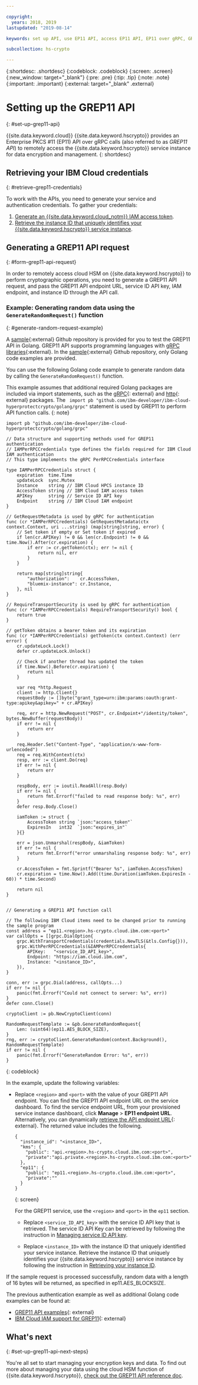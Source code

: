 ```yaml
---

copyright:
  years: 2018, 2019
lastupdated: "2019-08-14"

keywords: set up API, use EP11 API, access EP11 API, EP11 over gRPC, GREP11

subcollection: hs-crypto

---
```


{:shortdesc: .shortdesc}
{:codeblock: .codeblock}
{:screen: .screen}
{:new_window: target="_blank"}
{:pre: .pre}
{:tip: .tip}
{:note: .note}
{:important: .important}
{:external: target="_blank" .external}

# Setting up the GREP11 API
{: #set-up-grep11-api}

{{site.data.keyword.cloud}} {{site.data.keyword.hscrypto}} provides an Enterprise PKCS #11 (EP11) API over gRPC calls (also referred to as *GREP11 API*) to remotely access the {{site.data.keyword.hscrypto}} service instance for data encryption and management.
{: shortdesc}

## Retrieving your IBM Cloud credentials
{: #retrieve-grep11-credentials}

To work with the APIs, you need to generate your service and authentication credentials. To gather your credentials:

1. [Generate an {{site.data.keyword.cloud_notm}} IAM access token](/docs/services/hs-crypto?topic=hs-crypto-retrieve-access-token).
2. [Retrieve the instance ID that uniquely identifies your {{site.data.keyword.hscrypto}} service instance](/docs/services/hs-crypto?topic=hs-crypto-retrieve-instance-ID).

## Generating a GREP11 API request
{: #form-grep11-api-request}

In order to remotely access cloud HSM on {{site.data.keyword.hscrypto}} to perform cryptographic operations, you need to generate a GREP11 API request, and pass the GREP11 API endpoint URL, service ID API key, IAM endpoint, and instance ID through the API call.

### Example: Generating random data using the `GenerateRandomRequest()` function
{: #generate-random-request-example}

A [sample](https://github.com/vpaprots/ibm-cloud-hyperprotectcrypto){:external} Github repository is provided for you to test the GREP11 API in Golang. GREP11 API supports programming languages with [gRPC libraries](https://developers.google.com/protocol-buffers/){:external}. In the [sample](https://github.com/vpaprots/ibm-cloud-hyperprotectcrypto){:external} Github repository, only Golang code examples are provided.

You can use the following Golang code example to generate random data by calling the `GenerateRandomRequest()` function.

This example assumes that additional required Golang packages are included via import statements, such as the [gRPC](https://godoc.org/google.golang.org/grpc){: external} and [http](https://golang.org/pkg/net/http/){: external} packages. The ` import pb "github.com/ibm-developer/ibm-cloud-hyperprotectcrypto/golang/grpc"` statement is used by GREP11 to perform API function calls.
{: note}

```Golang
import pb "github.com/ibm-developer/ibm-cloud-hyperprotectcrypto/golang/grpc"

// Data structure and supporting methods used for GREP11 authentication
// IAMPerRPCCredentials type defines the fields required for IBM Cloud IAM authentication
// This type implements the gRPC PerRPCCredentials interface

type IAMPerRPCCredentials struct {
	expiration  time.Time
	updateLock  sync.Mutex
	Instance    string // IBM Cloud HPCS instance ID  
	AccessToken string // IBM Cloud IAM access token
	APIKey      string // Service ID API key
	Endpoint    string // IBM Cloud IAM endpoint
}

// GetRequestMetadata is used by gRPC for authentication
func (cr *IAMPerRPCCredentials) GetRequestMetadata(ctx context.Context, uri ...string) (map[string]string, error) {
	// Set token if empty or Set token if expired
	if len(cr.APIKey) != 0 && len(cr.Endpoint) != 0 && time.Now().After(cr.expiration) {
		if err := cr.getToken(ctx); err != nil {
			return nil, err
		}
	}

	return map[string]string{
		"authorization":    cr.AccessToken,
		"bluemix-instance": cr.Instance,
	}, nil
}

// RequireTransportSecurity is used by gRPC for authentication
func (cr *IAMPerRPCCredentials) RequireTransportSecurity() bool {
	return true
}

// getToken obtains a bearer token and its expiration
func (cr *IAMPerRPCCredentials) getToken(ctx context.Context) (err error) {
	cr.updateLock.Lock()
	defer cr.updateLock.Unlock()

	// Check if another thread has updated the token
	if time.Now().Before(cr.expiration) {
		return nil
	}

	var req *http.Request
	client := http.Client{}
	requestBody := []byte("grant_type=urn:ibm:params:oauth:grant-type:apikey&apikey=" + cr.APIKey)

	req, err = http.NewRequest("POST", cr.Endpoint+"/identity/token", bytes.NewBuffer(requestBody))
	if err != nil {
		return err
	}

	req.Header.Set("Content-Type", "application/x-www-form-urlencoded")
	req = req.WithContext(ctx)
	resp, err := client.Do(req)
	if err != nil {
		return err
	}

	respBody, err := ioutil.ReadAll(resp.Body)
	if err != nil {
		return fmt.Errorf("failed to read response body: %s", err)
	}
	defer resp.Body.Close()

	iamToken := struct {
		AccessToken string `json:"access_token"`
		ExpiresIn   int32  `json:"expires_in"`
	}{}

	err = json.Unmarshal(respBody, &iamToken)
	if err != nil {
		return fmt.Errorf("error unmarshaling response body: %s", err)
	}

	cr.AccessToken = fmt.Sprintf("Bearer %s", iamToken.AccessToken)
	cr.expiration = time.Now().Add((time.Duration(iamToken.ExpiresIn - 60)) * time.Second)

	return nil
}


// Generating a GREP11 API function call

// The following IBM Cloud items need to be changed prior to running the sample program
const address = "ep11.<region>.hs-crypto.cloud.ibm.com:<port>"
var callOpts = []grpc.DialOption{
    grpc.WithTransportCredentials(credentials.NewTLS(&tls.Config{})),
    grpc.WithPerRPCCredentials(&IAMPerRPCCredentials{
        APIKey:   "<service_ID_API_key>",
        Endpoint: "https://iam.cloud.ibm.com",
        Instance: "<instance_ID>",
    }),
}

conn, err := grpc.Dial(address, callOpts...)
if err != nil {
    panic(fmt.Errorf("Could not connect to server: %s", err))
}
defer conn.Close()

cryptoClient := pb.NewCryptoClient(conn)

RandomRequestTemplate := &pb.GenerateRandomRequest{
    Len: (uint64)(ep11.AES_BLOCK_SIZE),
}
rng, err := cryptoClient.GenerateRandom(context.Background(), RandomRequestTemplate)
if err != nil {
    panic(fmt.Errorf("GenerateRandom Error: %s", err))
}
```
{: codeblock}

In the example, update the following variables:

* Replace `<region>` and `<port>` with the value of your GREP11 API endpoint. You can find the GREP11 API endpoint URL on the service dashboard. To find the service endpoint URL, from your provisioned service instance dashboard, click **Manage**  &gt; **EP11 endpoint URL**. Alternatively, you can dynamically [retrieve the API endpoint URL](https://{DomainName}/apidocs/hs-crypto#retrieve-the-api-endpoint-url){: external}. The returned value includes the following.

   ```
   {
     "instance_id": "<instance_ID>",
     "kms": {
       "public": "api.<region>.hs-crypto.cloud.ibm.com:<port>",
       "private":"api.private.<region>.hs-crypto.cloud.ibm.com:<port>"
     },
     "ep11": {
       "public": "ep11.<region>.hs-crypto.cloud.ibm.com:<port>",
       "private":""
     }
   }
  ```
  {: screen}

  For the GREP11 service, use the `<region>` and `<port>` in the `ep11` section.

  * Replace `<service_ID_API_key>` with the service ID API key that is retrieved. The service ID API Key can be retrieved by following the instruction in [Managing service ID API key](/docs/iam?topic=iam-serviceidapikeys).

  * Replace `<instance_ID>` with the instance ID that uniquely identified your service instance. Retrieve the instance ID that uniquely identifies your {{site.data.keyword.hscrypto}} service instance by following the instruction in [Retrieving your instance ID](/docs/services/hs-crypto?topic=hs-crypto-retrieve-instance-ID).

If the sample request is processed successfully, random data with a length of 16 bytes will be returned, as specified in ep11.AES_BLOCKSIZE.

The previous authentication example as well as additional Golang code examples can be found at:
 -  [GREP11 API examples](https://github.com/vpaprots/ibm-cloud-hyperprotectcrypto/blob/master/golang/examples/server_test.go){: external}
 -  [IBM Cloud IAM support for GREP11](https://github.com/vpaprots/ibm-cloud-hyperprotectcrypto/blob/master/golang/util/util.go){: external}

## What's next
{: #set-up-grep11-api-next-steps}

You're all set to start managing your encryption keys and data. To find out more about managing your data using the cloud HSM function of {{site.data.keyword.hscrypto}}, [check out the GREP11 API reference doc](/docs/services/hs-crypto?topic=hs-crypto-grep11-api-ref).
